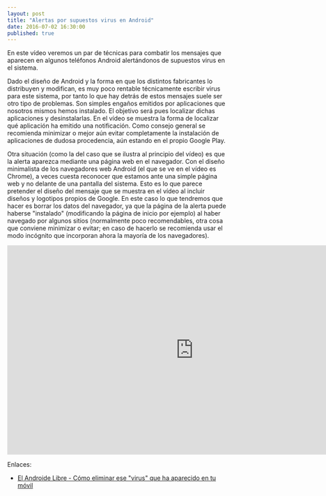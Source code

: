 ```yaml
---
layout: post
title: "Alertas por supuestos virus en Android"
date: 2016-07-02 16:30:00
published: true
---
```


En este vídeo veremos un par de técnicas para combatir los mensajes que aparecen en algunos teléfonos Android alertándonos de supuestos virus en el sistema.

Dado el diseño de Android y la forma en que los distintos fabricantes lo distribuyen y modifican, es muy poco rentable técnicamente escribir virus para este sistema, por tanto lo que hay detrás de estos mensajes suele ser otro tipo de problemas. Son simples engaños emitidos por aplicaciones que nosotros mismos hemos instalado. El objetivo será pues localizar dichas aplicaciones y desinstalarlas. En el vídeo se muestra la forma de localizar qué aplicación ha emitido una notificación. Como consejo general se recomienda minimizar o mejor aún evitar completamente la instalación de aplicaciones de dudosa procedencia, aún estando en el propio Google Play.

Otra situación (como la del caso que se ilustra al principio del vídeo) es que la alerta aparezca mediante una página web en el navegador. Con el diseño minimalista de los navegadores web Android (el que se ve en el vídeo es Chrome), a veces cuesta reconocer que estamos ante una simple página web y no delante de una pantalla del sistema. Esto es lo que parece pretender el diseño del mensaje que se muestra en el vídeo al incluir diseños y logotipos propios de Google. En este caso lo que tendremos que hacer es borrar los datos del navegador, ya que la página de la alerta puede haberse "instalado" (modificando la página de inicio por ejemplo) al haber navegado por algunos sitios (normalmente poco recomendables, otra cosa que conviene minimizar o evitar; en caso de hacerlo se recomienda usar el modo incógnito que incorporan ahora la mayoría de los navegadores).

<iframe width="854" height="480" src="https://www.youtube.com/embed/_IvmI-dys6k" frameborder="0" allowfullscreen></iframe>

Enlaces:

* [El Androide Libre - Cómo eliminar ese "virus" que ha aparecido en tu móvil](http://www.elandroidelibre.com/2016/07/eliminar-virus-de-la-bateria-movil.html)
